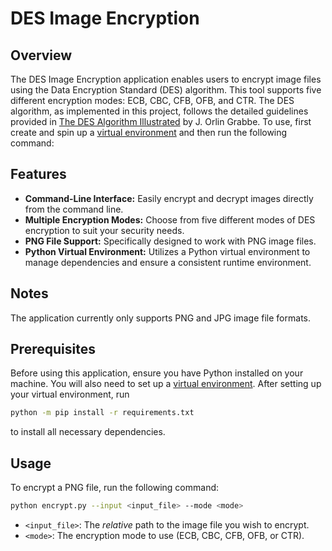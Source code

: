 # DES Image Encryption

## Overview

The DES Image Encryption application enables users to encrypt image files using the Data Encryption Standard (DES) algorithm. This tool supports five different encryption modes: ECB, CBC, CFB, OFB, and CTR. The DES algorithm, as implemented in this project, follows the detailed guidelines provided in [The DES Algorithm Illustrated](https://page.math.tu-berlin.de/~kant/teaching/hess/krypto-ws2006/des.htm) by J. Orlin Grabbe. To use, first create and spin up a [virtual environment](https://docs.python.org/3/library/venv.html) and then run the following command:

## Features

- **Command-Line Interface:** Easily encrypt and decrypt images directly from the command line.
- **Multiple Encryption Modes:** Choose from five different modes of DES encryption to suit your security needs.
- **PNG File Support:** Specifically designed to work with PNG image files.
- **Python Virtual Environment:** Utilizes a Python virtual environment to manage dependencies and ensure a consistent runtime environment.

## Notes

The application currently only supports PNG and JPG image file formats.

## Prerequisites

Before using this application, ensure you have Python installed on your machine. You will also need to set up a [virtual environment](https://docs.python.org/3/library/venv.html). After setting up your virtual environment, run

```bash
python -m pip install -r requirements.txt
```

to install all necessary dependencies.

## Usage

To encrypt a PNG file, run the following command:

```bash
python encrypt.py --input <input_file> --mode <mode>
```

- `<input_file>`: The *relative* path to the image file you wish to encrypt.
- `<mode>`: The encryption mode to use (ECB, CBC, CFB, OFB, or CTR).

